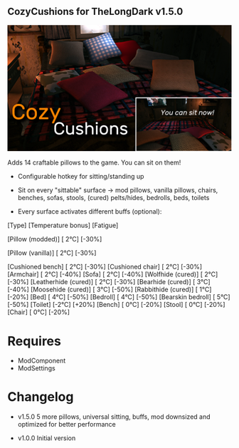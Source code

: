 ## CozyCushions for TheLongDark v1.5.0

![Screenshot](https://github.com/DigitalzombieTLD/ModListJson/blob/3a3021fd7542b5fd6a03d614dce9f3e7cbcf4442/list_icon_cozycushions.png)

Adds 14 craftable pillows to the game. You can sit on them!

- Configurable hotkey for sitting/standing up 

- Sit on every "sittable" surface -> mod pillows, vanilla pillows, chairs, benches, sofas, stools, (cured) pelts/hides, bedrolls, beds, toilets

- Every surface activates different buffs (optional):

[Type]                  [Temperature bonus]   [Fatigue]

[Pillow (modded)]       [ 2°C]                [-30%]

[Pillow (vanilla)]      [ 2°C]                [-30%]

[Cushioned bench]       [ 2°C]                [-30%]
[Cushioned chair]       [ 2°C]                [-30%]
[Armchair]              [ 2°C]                [-40%]
[Sofa]                  [ 2°C]                [-40%]
[Wolfhide (cured)]      [ 2°C]                [-30%]
[Leatherhide (cured)]   [ 2°C]                [-30%]
[Bearhide (cured)]      [ 3°C]                [-40%]
[Moosehide (cured)]     [ 3°C]                [-50%]
[Rabbithide (cured)]    [ 1°C]                [-20%]
[Bed]                   [ 4°C]                [-50%]
[Bedroll]               [ 4°C]                [-50%]
[Bearskin bedroll]      [ 5°C]                [-50%]
[Toilet]                [-2°C]                [+20%]
[Bench]                 [ 0°C]                [-20%]
[Stool]                 [ 0°C]                [-20%]
[Chair]                 [ 0°C]                [-20%]


# Requires
- ModComponent
- ModSettings

# Changelog
- v1.5.0
5 more pillows,
universal sitting,
buffs,
mod downsized and optimized for better performance

- v1.0.0
Initial version
